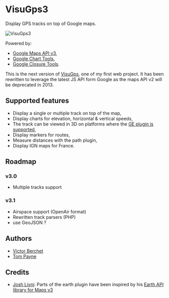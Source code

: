 # VisuGps3

Display GPS tracks on top of Google maps.

![VisuGps3](https://raw.github.com/vicb/VisuGps3/master/doc/vgps3.jpg)

Powered by:

- [Google Maps API v3](https://developers.google.com/maps/documentation/javascript/),
- [Google Chart Tools](https://developers.google.com/chart/),
- [Google Closure Tools](https://developers.google.com/closure/).

This is the next version of [VisuGps](https://github.com/vicb/VisuGps), one of my
first web project. It has been rewritten to leverage the latest JS API form Google
as the maps API v2 will be deprecated in 2013.

## Supported features

- Display a single or multiple track on top of the map,
- Display charts for elevation, horizontal & vertical speeds,
- The track can be viewed in 3D on platforms where the [GE plugin is supported](http://www.google.com/earth/explore/products/plugin.html),
- Display markers for routes,
- Measure distances with the path plugin,
- Display IGN maps for France.

## Roadmap

### v3.0

- Multiple tracks support

### v3.1

- Airspace support (OpenAir format)
- Rewritten track parsers (PHP)
- use GeoJSON ?

## Authors

- [Victor Berchet](https://github.com/vicb)
- [Tom Payne](https://github.com/twpayne)

## Credits

- [Josh Livni](https://github.com/jlivni): Parts of the earth plugin have been inspired by his
  [Earth API library for Maps v3](http://code.google.com/p/google-maps-utility-library-v3/source/browse/trunk/googleearth/src/googleearth.js)